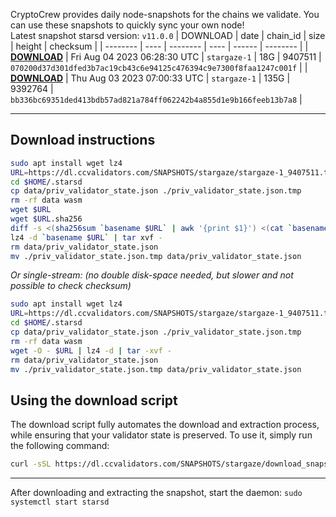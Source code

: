 CryptoCrew provides daily node-snapshots for the chains we validate. You can use these snapshots to quickly sync your own node!  
Latest snapshot starsd version: `v11.0.0`
| DOWNLOAD | date | chain_id | size | height | checksum |
| -------- | ---- | -------- | ---- | ------ | -------- |
| **[DOWNLOAD](https://dl.ccvalidators.com/SNAPSHOTS/$CHAIN_NAME/stargaze-1_9407511.tar.lz4)** | Fri Aug 04 2023 06:28:30 UTC | `stargaze-1` | 18G | 9407511 | `070200d37d301dfed3b7ac19cb43c6e94125c476394c9e7300f8faa1247c001f` |
| **[DOWNLOAD](https://dl.ccvalidators.com/SNAPSHOTS/$CHAIN_NAME/stargaze-1_9392764.tar.lz4)** | Thu Aug 03 2023 07:00:33 UTC | `stargaze-1` | 135G | 9392764 | `bb336bc69351ded413bdb57ad821a784ff062242b4a855d1e9b166feeb13b7a8` |
 
---
## Download instructions
 
```sh
sudo apt install wget lz4
URL=https://dl.ccvalidators.com/SNAPSHOTS/stargaze/stargaze-1_9407511.tar.lz4
cd $HOME/.starsd
cp data/priv_validator_state.json ./priv_validator_state.json.tmp
rm -rf data wasm
wget $URL
wget $URL.sha256
diff -s <(sha256sum `basename $URL` | awk '{print $1}') <(cat `basename $URL`.sha256)
lz4 -d `basename $URL` | tar xvf -
rm data/priv_validator_state.json
mv ./priv_validator_state.json.tmp data/priv_validator_state.json
```
*Or single-stream: (no double disk-space needed, but slower and not possible to check checksum)*
```sh
sudo apt install wget lz4
URL=https://dl.ccvalidators.com/SNAPSHOTS/stargaze/stargaze-1_9407511.tar.lz4
cd $HOME/.starsd
cp data/priv_validator_state.json ./priv_validator_state.json.tmp
rm -rf data wasm
wget -O - $URL | lz4 -d | tar -xvf -
rm data/priv_validator_state.json
mv ./priv_validator_state.json.tmp data/priv_validator_state.json
```
## Using the download script
 
The download script fully automates the download and extraction process, while ensuring that your validator state is preserved. To use it, simply run the following command:
 
```sh
curl -sSL https://dl.ccvalidators.com/SNAPSHOTS/stargaze/download_snapshot.sh | bash
```
---
After downloading and extracting the snapshot, start the daemon: `sudo systemctl start starsd`
